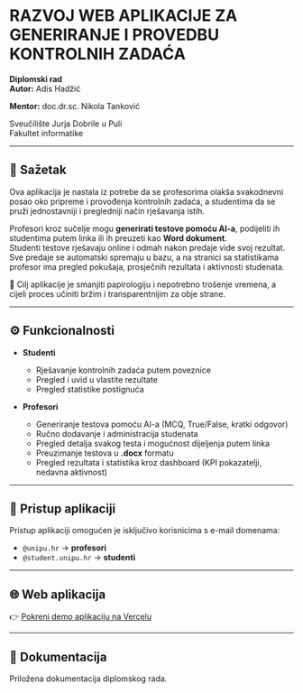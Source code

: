 # RAZVOJ WEB APLIKACIJE ZA GENERIRANJE I PROVEDBU KONTROLNIH ZADAĆA  

**Diplomski rad**  
**Autor:** Adis Hadžić 

**Mentor:** doc.dr.sc. Nikola Tanković 

Sveučilište Jurja Dobrile u Puli  
Fakultet informatike  

---

## 📌 Sažetak  

Ova aplikacija je nastala iz potrebe da se profesorima olakša svakodnevni posao oko pripreme i provođenja kontrolnih zadaća, a studentima da se pruži jednostavniji i pregledniji način rješavanja istih.  

Profesori kroz sučelje mogu **generirati testove pomoću AI-a**, podijeliti ih studentima putem linka ili ih preuzeti kao **Word dokument**.  
Studenti testove rješavaju online i odmah nakon predaje vide svoj rezultat. Sve predaje se automatski spremaju u bazu, a na stranici sa statistikama profesor ima pregled pokušaja, prosječnih rezultata i aktivnosti studenata.  

🎯 Cilj aplikacije je smanjiti papirologiju i nepotrebno trošenje vremena, a cijeli proces učiniti bržim i transparentnijim za obje strane.  

---

## ⚙️ Funkcionalnosti  

- **Studenti**  
  - Rješavanje kontrolnih zadaća putem poveznice  
  - Pregled i uvid u vlastite rezultate  
  - Pregled statistike postignuća  

- **Profesori**  
  - Generiranje testova pomoću AI-a (MCQ, True/False, kratki odgovor)  
  - Ručno dodavanje i administracija studenata  
  - Pregled detalja svakog testa i mogućnost dijeljenja putem linka  
  - Preuzimanje testova u **.docx** formatu  
  - Pregled rezultata i statistika kroz dashboard (KPI pokazatelji, nedavna aktivnost)  

---

## 🔑 Pristup aplikaciji

Pristup aplikaciji omogućen je isključivo korisnicima s e-mail domenama:  
- `@unipu.hr` → **profesori**  
- `@student.unipu.hr` → **studenti**  

---

## 🌐 Web aplikacija  

👉 [Pokreni demo aplikaciju na Vercelu](https://admin-dashboard-v2-five.vercel.app/)  

---

## 📄 Dokumentacija  

Priložena dokumentacija diplomskog rada.  